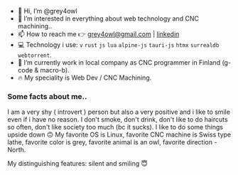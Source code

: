- 👋 Hi, I’m @grey4owl
- 👀 I’m interested in everything about web technology and CNC machining..
- 📫 How to reach me 👉 grey4owl@gmail.com | [linkedin](https://www.linkedin.com/in/markodjokanovic/)
- 💻 Technology i use: `v` `rust` `js` `lua` `alpine-js` `tauri-js` `htmx` `surrealdb` `webtorrent`.
- 💼 I’m currently work in local company as CNC programmer in Finland (g-code & macro-b).
- 🔥 My speciality is Web Dev / CNC Machining.

### Some facts about me..

I am a very shy ( introvert ) person but also a very positive and i like to smile even if i have no reason.
I don't smoke, don't drink, don't like to do haircuts so often, don't like society too much (bc it sucks). 
I like to do some things upside down 🙃 My favorite OS is Linux, favorite CNC machine is Swiss type lathe, 
favorite color is grey, favorite animal is an owl, favorite direction - North.

My distinguishing features: silent and smiling 😇
<!---
grey4owl/grey4owl is a ✨ special ✨ repository because its `README.md` (this file) appears on your GitHub profile.
You can click the Preview link to take a look at your changes.
--->
